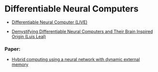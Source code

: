# Differentiable Neural Computers

- [Differentiable Neural Computer (LIVE)](https://www.youtube.com/watch?v=r5XKzjTFCZQ)

- [Demystifying Differentiable Neural Computers and Their Brain Inspired Origin (Luis Leal)](https://www.youtube.com/watch?v=WSsho7sY720)

### Paper:
- [Hybrid computing using a neural network with dynamic external memory](https://www.nature.com/articles/nature20101)
